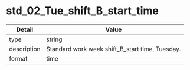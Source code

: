# std_02_Tue_shift_B_start_time
| Detail | Value |
| ------ | ----- |
| type | string |
| description | Standard work week shift_B_start time, Tuesday. |
| format | time |

